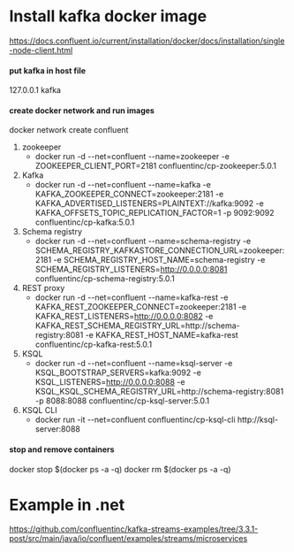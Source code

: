 # Install kafka docker image
https://docs.confluent.io/current/installation/docker/docs/installation/single-node-client.html

#### put kafka in host file
127.0.0.1		kafka

#### create docker network and run images

docker network create confluent

1. zookeeper
   - docker run -d --net=confluent --name=zookeeper -e ZOOKEEPER_CLIENT_PORT=2181 confluentinc/cp-zookeeper:5.0.1
2. Kafka
   - docker run -d --net=confluent --name=kafka -e KAFKA_ZOOKEEPER_CONNECT=zookeeper:2181 -e KAFKA_ADVERTISED_LISTENERS=PLAINTEXT://kafka:9092 -e KAFKA_OFFSETS_TOPIC_REPLICATION_FACTOR=1 -p 9092:9092 confluentinc/cp-kafka:5.0.1
3. Schema registry
   - docker run -d --net=confluent --name=schema-registry -e SCHEMA_REGISTRY_KAFKASTORE_CONNECTION_URL=zookeeper:2181 -e SCHEMA_REGISTRY_HOST_NAME=schema-registry -e SCHEMA_REGISTRY_LISTENERS=http://0.0.0.0:8081 confluentinc/cp-schema-registry:5.0.1
4. REST proxy
   - docker run -d --net=confluent --name=kafka-rest -e KAFKA_REST_ZOOKEEPER_CONNECT=zookeeper:2181 -e KAFKA_REST_LISTENERS=http://0.0.0.0:8082 -e KAFKA_REST_SCHEMA_REGISTRY_URL=http://schema-registry:8081 -e KAFKA_REST_HOST_NAME=kafka-rest confluentinc/cp-kafka-rest:5.0.1
5. KSQL
   - docker run -d --net=confluent --name=ksql-server -e KSQL_BOOTSTRAP_SERVERS=kafka:9092 -e KSQL_LISTENERS=http://0.0.0.0:8088 -e KSQL_KSQL_SCHEMA_REGISTRY_URL=http://schema-registry:8081 -p 8088:8088 confluentinc/cp-ksql-server:5.0.1
6. KSQL CLI
   - docker run -it --net=confluent confluentinc/cp-ksql-cli http://ksql-server:8088

#### stop and remove containers
docker stop $(docker ps -a -q) 
docker rm $(docker ps -a -q)


# Example in .net

https://github.com/confluentinc/kafka-streams-examples/tree/3.3.1-post/src/main/java/io/confluent/examples/streams/microservices